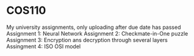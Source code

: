 # COS110
My university assignments, only uploading after due date has passed
Assignment 1: Neural Network
Assignment 2: Checkmate-in-One puzzle
Assignment 3: Encryption ans decryption through several layers
Assingment 4: ISO OSI model
